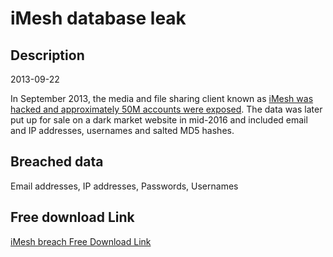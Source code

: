 # iMesh database leak

## Description

2013-09-22

In September 2013, the media and file sharing client known as <a href="http://www.ibtimes.co.uk/imesh-hack-more-51-million-user-records-former-filesharing-site-sale-dark-web-1565185" target="_blank" rel="noopener">iMesh was hacked and approximately 50M accounts were exposed</a>. The data was later put up for sale on a dark market website in mid-2016 and included email and IP addresses, usernames and salted MD5 hashes.

## Breached data

Email addresses, IP addresses, Passwords, Usernames

## Free download Link

[iMesh breach Free Download Link](https://tinyurl.com/2b2k277t)